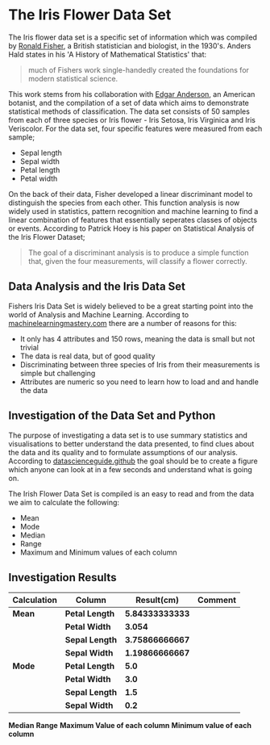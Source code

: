# The Iris Flower Data Set

The Iris flower data set is a specific set of information which was compiled by [Ronald Fisher](https://en.wikipedia.org/wiki/Ronald_Fisher), a British statistician and biologist, in the 1930's. Anders Hald states in his 'A History of Mathematical Statistics' that: 

> much of Fishers work single-handedly created the foundations for modern statistical science. 

This work stems from his collaboration with [Edgar Anderson](https://en.wikipedia.org/wiki/Edgar_Anderson), an American botanist, and the compilation of a set of data which aims to demonstrate statistical methods of classification. The data set consists of 50 samples from each of three species or Iris flower - Iris Setosa, Iris Virginica and Iris Veriscolor. For the data set, four specific features were measured from each sample;

- Sepal length
- Sepal width
- Petal length
- Petal width

On the back of their data, Fisher developed a linear discriminant model to distinguish the species from each other. This function analysis is now widely used in statistics, pattern recognition and machine learning to find a linear combination of features that essentially seperates classes of objects or events. According to Patrick Hoey is his paper on Statistical Analysis of the Iris Flower Dataset; 

> The goal of a discriminant analysis is to produce a simple function that, given the four measurements, will classify a flower correctly. 

## Data Analysis and the Iris Data Set

Fishers Iris Data Set is widely believed to be a great starting point into the world of Analysis and Machine Learning. According to [machinelearningmastery.com](https://machinelearningmastery.com/machine-learning-in-python-step-by-step/) there are a number of reasons for this:

- It only has 4 attributes and 150 rows, meaning the data is small but not trivial
- The data is real data, but of good quality
- Discriminating between three species of Iris from their measurements is simple but challenging
- Attributes are numeric so you need to learn how to load and and handle the data

## Investigation of the Data Set and Python

The purpose of investigating a data set is to use summary statistics and visualisations to better understand the data presented, to find clues about the data and its quality and to formulate assumptions of our analysis. According to [datascienceguide.github](https://datascienceguide.github.io/exploratory-data-analysis) the goal should be to create a figure which anyone can look at in a few seconds and understand what is going on. 

The Irish Flower Data Set is compiled is an easy to read and from the data we aim to calculate the following:

- Mean
- Mode
- Median
- Range
- Maximum and Minimum values of each column

## Investigation Results

Calculation|Column|Result(cm)|Comment
------------|------------|------------|------------
**Mean**|**Petal Length**|**5.84333333333**|
||**Petal Width**|**3.054**|
||**Sepal Length**|**3.75866666667**|
||**Sepal Width**|**1.19866666667**|
**Mode**|**Petal Length**|**5.0**|
||**Petal Width**|**3.0**|
||**Sepal Length**|**1.5**|
||**Sepal Width**|**0.2**|
**Median**
**Range**
**Maximum Value of each column**
**Minimum value of each column**
